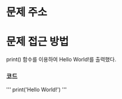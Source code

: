 문제 주소
=====================

문제 접근 방법
=====================
print() 함수를 이용하여 Hello World!를 출력했다.

### 코드
'''
print('Hello World!')
'''
